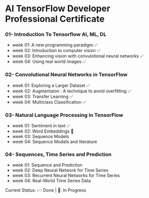 # AI TensorFlow Developer Professional Certificate

### 01- Introduction To Tensorflow AI, ML, DL
* week 01: A new programming paradigm ✅
* week 02: Introduction to computer vision ✅
* week 03: Enhancing vision with convulotional neural networks ✅
* week 04: Using real world images ✅

### 02- Convolutional Neural Networks in TensorFlow
* week 01: Exploring a Larger Dataset ✅ 
* week 02: Augmentaion : A technique to avoid overfitting ✅
* week 03: Transfer Learning ✅
* week 04: Multiclass Classification ✅

### 03- Natural Language Processing in TensorFlow
* week 01: Sentiment in text ✅
* week 02: Word Embeddings 🚀
* week 03: Sequence Models
* week 04: Sequence Models and literature

### 04- Sequences, Time Series and Prediction
* week 01: Sequence and Prediction 
* week 02: Deep Neural Network for Time Series
* week 03: Recurrent Neural Networks for Time Series 
* week 04: Real-World Time Series Data 


Current Status: ✅: Done | 🚀: In Progress

